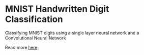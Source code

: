 # MNIST Handwritten Digit Classification
Classifying MNIST digits using a single layer neural network and a Convolutional Neural Network

Read more [here](https://falcon97.github.io/portfolio/2019/03/mnist-digit-classification/)
